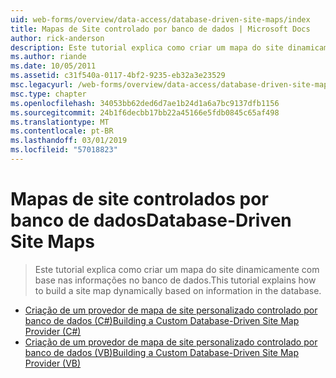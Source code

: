 ```yaml
---
uid: web-forms/overview/data-access/database-driven-site-maps/index
title: Mapas de Site controlado por banco de dados | Microsoft Docs
author: rick-anderson
description: Este tutorial explica como criar um mapa do site dinamicamente com base nas informações no banco de dados.
ms.author: riande
ms.date: 10/05/2011
ms.assetid: c31f540a-0117-4bf2-9235-eb32a3e23529
msc.legacyurl: /web-forms/overview/data-access/database-driven-site-maps
msc.type: chapter
ms.openlocfilehash: 34053bb62ded6d7ae1b24d1a6a7bc9137dfb1156
ms.sourcegitcommit: 24b1f6decbb17bb22a45166e5fdb0845c65af498
ms.translationtype: MT
ms.contentlocale: pt-BR
ms.lasthandoff: 03/01/2019
ms.locfileid: "57018823"
---
```

<a name="database-driven-site-maps"></a><span data-ttu-id="b98ac-103">Mapas de site controlados por banco de dados</span><span class="sxs-lookup"><span data-stu-id="b98ac-103">Database-Driven Site Maps</span></span>
====================
> <span data-ttu-id="b98ac-104">Este tutorial explica como criar um mapa do site dinamicamente com base nas informações no banco de dados.</span><span class="sxs-lookup"><span data-stu-id="b98ac-104">This tutorial explains how to build a site map dynamically based on information in the database.</span></span>


- [<span data-ttu-id="b98ac-105">Criação de um provedor de mapa de site personalizado controlado por banco de dados (C#)</span><span class="sxs-lookup"><span data-stu-id="b98ac-105">Building a Custom Database-Driven Site Map Provider (C#)</span></span>](building-a-custom-database-driven-site-map-provider-cs.md)
- [<span data-ttu-id="b98ac-106">Criação de um provedor de mapa de site personalizado controlado por banco de dados (VB)</span><span class="sxs-lookup"><span data-stu-id="b98ac-106">Building a Custom Database-Driven Site Map Provider (VB)</span></span>](building-a-custom-database-driven-site-map-provider-vb.md)

